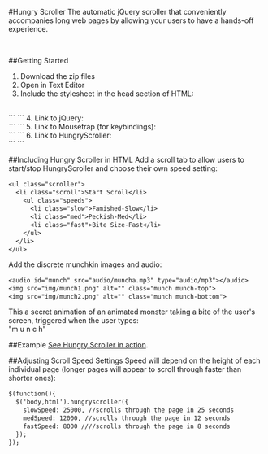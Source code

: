 #Hungry Scroller
The automatic jQuery scroller that conveniently accompanies long web pages by allowing your users to have a hands-off experience. 

<br>

##Getting Started
1. Download the zip files
2. Open in Text Editor
3. Include the stylesheet in the head section of HTML:
<br>
```
<link rel="stylesheet" type="text/css" href="css/jquery.hungryscroller.css">
```    
4. Link to jQuery: 
<br> 
```
 <script type="text/javascript" src="https://ajax.googleapis.com/ajax/libs/jquery/1.10.2/jquery.min.js"></script>
```
5. Link to Mousetrap (for keybindings):
<br>
```
 <script type="text/javascript" src="js/mousetrap.min.js"></script>
```
6. Link to HungryScroller: 
<br>
```
 <script type="text/javascript" src="js/hungryscroller.js"></script> 
```      
<br>      
      
##Including Hungry Scroller in HTML
Add a scroll tab to allow users to start/stop HungryScroller and choose their own speed setting:
<br>

    <ul class="scroller">
      <li class="scroll">Start Scroll</li>
        <ul class="speeds">
          <li class="slow">Famished-Slow</li>
          <li class="med">Peckish-Med</li>
          <li class="fast">Bite Size-Fast</li>
        </ul>
      </li>
    </ul>
    
Add the discrete munchkin images and audio:
<br>

    <audio id="munch" src="audio/muncha.mp3" type="audio/mp3"></audio>
    <img src="img/munch1.png" alt="" class="munch munch-top">
    <img src="img/munch2.png" alt="" class="munch munch-bottom">
    
This a secret animation of an animated monster taking a bite of the user's screen, triggered when the user types: <br>"m u n c h"
<br>

##Example
[See Hungry Scroller in action](http://ivz.github.io/hungryscroller/).
<br>      
      
##Adjusting Scroll Speed Settings
Speed will depend on the height of each individual page (longer pages will appear to scroll through faster than shorter ones):
<br>

    $(function(){
	  $('body,html').hungryscroller({
	    slowSpeed: 25000, //scrolls through the page in 25 seconds
	    medSpeed: 12000, //scrolls through the page in 12 seconds
	    fastSpeed: 8000 ////scrolls through the page in 8 seconds
	  });
	});
	
<br>      
      






